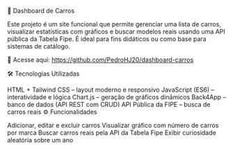 🚗 Dashboard de Carros

Este projeto é um site funcional que permite gerenciar uma lista de carros, visualizar estatísticas com gráficos e buscar modelos reais usando uma API pública da Tabela Fipe. É ideal para fins didáticos ou como base para sistemas de catálogo.

🔗 Acesse aqui: https://github.com/PedroHJ20/dashboard-carros

🛠️ Tecnologias Utilizadas

HTML + Tailwind CSS – layout moderno e responsivo
JavaScript (ES6) – interatividade e lógica
Chart.js – geração de gráficos dinâmicos
Back4App – banco de dados (API REST com CRUD)
API Pública da FIPE – busca de carros reais
⚙️ Funcionalidades

Adicionar, editar e excluir carros
Visualizar gráfico com número de carros por marca
Buscar carros reais pela API da Tabela Fipe
Exibir curiosidade aleatória sobre um ano
